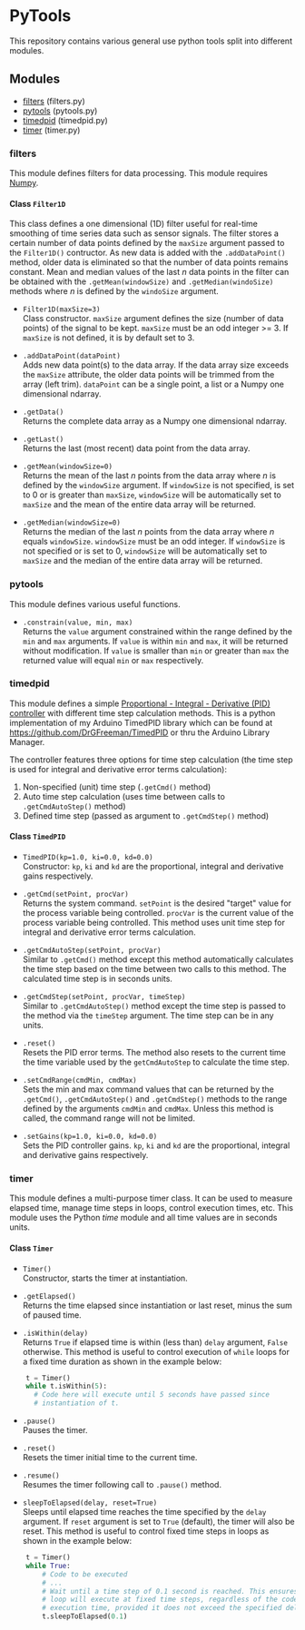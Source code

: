 # PyTools

This repository contains various general use python tools split into different modules.

## Modules

* [filters](#filters) (filters.py)
* [pytools](#pytools-1) (pytools.py)
* [timedpid](#timedpid) (timedpid.py)
* [timer](#timer) (timer.py)

### filters
This module defines filters for data processing. This module requires [Numpy](http://www.numpy.org/).

#### Class `Filter1D`
This class defines a one dimensional (1D) filter useful for real-time smoothing of time series data such as sensor signals. The filter stores a certain number of data points defined by the `maxSize` argument passed to the `Filter1D()` contructor. As new data is added with the `.addDataPoint()` method, older data is eliminated so that the number of data points remains constant. Mean and median values of the last _n_ data points in the filter can be obtained with the `.getMean(windowSize)` and `.getMedian(windoSize)` methods where _n_ is defined by the `windoSize` argument.

* `Filter1D(maxSize=3)`  
Class constructor. `maxSize` argument defines the size (number of data points) of the signal to be kept. `maxSize` must be an odd integer >= 3. If `maxSize` is not defined, it is by default set to 3.

* `.addDataPoint(dataPoint)`  
Adds new data point(s) to the data array. If the data array size exceeds the `maxSize` attribute, the older data points will be trimmed from the array (left trim). `dataPoint` can be a single point, a list or a Numpy one dimensional ndarray.

* `.getData()`  
Returns the complete data array as a Numpy one dimensional ndarray.

* `.getLast()`  
Returns the last (most recent) data point from the data array.

* `.getMean(windowSize=0)`  
Returns the mean of the last _n_ points from the data array where _n_ is defined by the `windowSize` argument. If `windowSize` is not specified, is set to 0 or is greater than `maxSize`, `windowSize` will be automatically set to `maxSize` and the mean of the entire data array will be returned.

* `.getMedian(windowSize=0)`  
Returns the median of the last _n_ points from the data array where _n_ equals `windowSize`. `windowSize` must be an odd integer. If `windowSize` is not specified or is set to 0, `windowSize` will be automatically set to `maxSize` and the median of the entire data array will be returned.

### pytools

This module defines various useful functions.

* `.constrain(value, min, max)`  
Returns the `value` argument constrained within the range defined by the `min` and `max` arguments. If `value` is within `min` and `max`, it will be returned without modification. If `value` is smaller than `min` or greater than `max` the returned value will equal `min` or `max` respectively.

### timedpid

This module defines a simple [Proportional - Integral - Derivative (PID) controller](https://en.wikipedia.org/wiki/PID_controller) with different time step calculation methods. This is a python implementation of my Arduino TimedPID library which can be found at https://github.com/DrGFreeman/TimedPID or thru the Arduino Library Manager.

The controller features three options for time step calculation (the time step is used for integral and derivative error terms calculation):

1. Non-specified (unit) time step (`.getCmd()` method)
1. Auto time step calculation (uses time between calls to `.getCmdAutoStep()` method)
1. Defined time step (passed as argument to `.getCmdStep()` method)

#### Class `TimedPID`

* `TimedPID(kp=1.0, ki=0.0, kd=0.0)`  
Constructor: `kp`, `ki` and `kd` are the proportional, integral and derivative gains respectively.

* `.getCmd(setPoint, procVar)`  
Returns the system command. `setPoint` is the desired "target" value for the process variable being controlled. `procVar` is the current value of the process variable being controlled. This method uses unit time step for integral and derivative error terms calculation.

* `.getCmdAutoStep(setPoint, procVar)`  
Similar to `.getCmd()` method except this method automatically calculates the time step based on the time between two calls to this method. The calculated time step is in seconds units.

* `.getCmdStep(setPoint, procVar, timeStep)`  
Similar to `.getCmdAutoStep()` method except the time step is passed to the method via the `timeStep` argument. The time step can be in any units.

* `.reset()`  
Resets the PID error terms. The method also resets to the current time the time variable used by the `getCmdAutoStep` to calculate the time step.

* `.setCmdRange(cmdMin, cmdMax)`  
Sets the min and max command values that can be returned by the `.getCmd()`, `.getCmdAutoStep()` and `.getCmdStep()` methods to the range defined by the arguments `cmdMin` and `cmdMax`. Unless this method is called, the command range will not be limited.

* `.setGains(kp=1.0, ki=0.0, kd=0.0)`  
Sets the PID controller gains. `kp`, `ki` and `kd` are the proportional, integral and derivative gains respectively.

### timer  
This module defines a multi-purpose timer class. It can be used to measure elapsed time, manage time steps in loops, control execution times, etc. This module uses the Python _time_ module and all time values are in seconds units.

#### Class `Timer`

* `Timer()`  
Constructor, starts the timer at instantiation.

* `.getElapsed()`  
Returns the time elapsed since instantiation or last reset, minus the sum of paused time.

* `.isWithin(delay)`  
Returns `True` if elapsed time is within (less than) `delay` argument, `False` otherwise. This method is useful to control execution of `while` loops for a fixed time duration as shown in the example below:
```python
    t = Timer()
    while t.isWithin(5):
      # Code here will execute until 5 seconds have passed since
      # instantiation of t.
```

* `.pause()`  
Pauses the timer.

* `.reset()`  
Resets the timer initial time to the current time.

* `.resume()`  
Resumes the timer following call to `.pause()` method.

* `sleepToElapsed(delay, reset=True)`  
Sleeps until elapsed time reaches the time specified by the `delay` argument. If `reset` argument is set to `True` (default), the timer will also be reset. This method is useful to control fixed time steps in loops as shown in the example below:
```python
    t = Timer()
    while True:
        # Code to be executed
        # ...
        # Wait until a time step of 0.1 second is reached. This ensures the
        # loop will execute at fixed time steps, regardless of the code
        # execution time, provided it does not exceed the specified delay value.
        t.sleepToElapsed(0.1)
```

